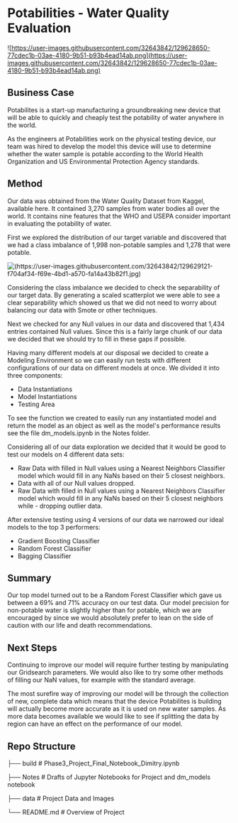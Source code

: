 # Potabilities - Water Quality Evaluation
![https://user-images.githubusercontent.com/32643842/129628650-77cdec1b-03ae-4180-9b51-b93b4ead14ab.png](https://user-images.githubusercontent.com/32643842/129628650-77cdec1b-03ae-4180-9b51-b93b4ead14ab.png)

## Business Case
Potabilites is a start-up manufacturing a groundbreaking new device that will be able to quickly and cheaply test the potability of water anywhere in the world. 

As the engineers at Potabilities work on the physical testing device, our team was hired to develop the model this device will use to determine whether the water sample is potable according to the World Health Organization and US Environmental Protection Agency standards.

## Method
Our data was obtained from the Water Quality Dataset from Kaggel, available here. It contained 3,270 samples from water bodies all over the world. It contains nine features that the WHO and USEPA consider important in evaluating the potability of water. 

First we explored the distribution of our target variable and discovered that we had a class imbalance of 1,998 non-potable samples and 1,278 that were potable. 

![(https://user-images.githubusercontent.com/32643842/129629121-f704af34-f69e-4bd1-a570-fa14a43b82f1.jpg)](https://user-images.githubusercontent.com/32643842/129629121-f704af34-f69e-4bd1-a570-fa14a43b82f1.jpg)

Considering the class imbalance we decided to check the separability of our target data. By generating a scaled scatterplot we were able to see a clear separability which showed us that we did not need to worry about balancing our data with Smote or other techniques. 

Next we checked for any Null values in our data and discovered that 1,434 entries contained Null values. Since this is a fairly large chunk of our data we decided that we should try to fill in these gaps if possible. 

Having many different models at our disposal we decided to create a Modeling Environment so we can easily run tests with different configurations of our data on different models at once. We divided it into three components:
- Data Instantiations
- Model Instantiations
- Testing Area

To see the function we created to easily run any instantiated model and return the model as an object as well as the model's performance results see the file dm_models.ipynb in the Notes folder.

Considering all of our data exploration we decided that it would be good to test our models on 4 different data sets:
- Raw Data with filled in Null values using a Nearest Neighbors Classifier model which would fill in any NaNs based on their 5 closest neighbors.
- Data with all of our Null values dropped.
- Raw Data with filled in Null values using a Nearest Neighbors Classifier model which would fill in any NaNs based on their 5 closest neighbors while - dropping outlier data.

After extensive testing using 4 versions of our data we narrowed our ideal models to the top 3 performers:
- Gradient Boosting Classifier
- Random Forest Classifier
- Bagging Classifier

## Summary
Our top model turned out to be a Random Forest Classifier which gave us between a 69% and 71% accuracy on our test data. Our model precision for non-potable water is slightly higher than for potable, which we are encouraged by since we would absolutely prefer to lean on the side of caution with our life and death recommendations.

## Next Steps
Continuing to improve our model will require further testing by manipulating our Gridsearch parameters. We would also like to try some other methods of filling our NaN values, for example with the standard average. 

The most surefire way of improving our model will be through the collection of new, complete data which means that the device Potabilites is building will actually become more accurate as it is used on new water samples. As more data becomes available we would like to see if splitting the data by region can have an effect on the performance of our model.


## Repo Structure

├── build                   # Phase3_Project_Final_Notebook_Dimitry.ipynb

├── Notes                   # Drafts of Jupyter Notebooks for Project and dm_models notebook

├── data                    # Project Data and Images

└── README.md               # Overview of Project

